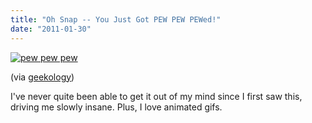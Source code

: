 ```yaml
---
title: "Oh Snap -- You Just Got PEW PEW PEWed!"
date: "2011-01-30"
---
```


<a href="/uploads/2011/01/pewpew.gif"><img src="/uploads/2011/01/pewpew.png" alt="pew pew pew"/></a>

(via [geekology]) 

I've never quite been able to get it out of my mind since I first
saw this, driving me slowly insane. Plus, I love animated gifs.

[geekology]: http://www.geekologie.com/2009/06/oh_snap_you_just_got_pew_pew_p.php
